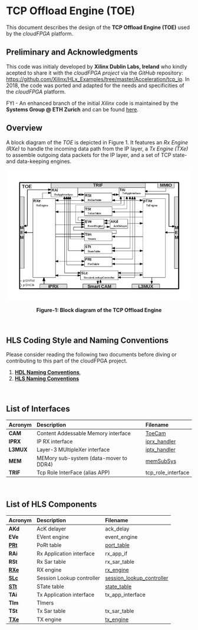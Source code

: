 # TCP Offload Engine (TOE)
This document describes the design of the **TCP Offload Engine (TOE)** used by the *cloudFPGA* platform.

## Preliminary and Acknowledgments
This code was initialy developed by **Xilinx Dublin Labs, Ireland** who kindly acepted to share it with the *cloudFPGA project* via the *GitHub* repository: https://github.com/Xilinx/HLx_Examples/tree/master/Acceleration/tcp_ip. In 2018, the code was ported and adapted for the needs and specificities of the *cloudFPGA* platform.

FYI - An enhanced branch of the initial *Xilinx* code is maintained by the **Systems Group @ ETH Zurich** and can be found [here](https://github.com/fpgasystems/fpga-network-stack).    

## Overview
A block diagram of the *TOE* is depicted in Figure 1. It features an *Rx Engine (RXe)* to handle the incoming data path from the IP layer, a *Tx Engine (TXe)* to assemble outgoing data packets for the IP layer, and a set of TCP state- and data-keeping engines.


![Block diagram of the TOE](./images/Fig-TOE-Structure.bmp#center)
<p align="center"><b>Figure-1: Block diagram of the TCP Offload Engine</b></p>
<br>

## HLS Coding Style and Naming Conventions
Please consider reading the following two documents before diving or contributing to this part of the cloudFPGA project.
  1) [**HDL Naming Conventions**](../hdl-naming-conventions.md), 
  2) [**HLS Naming Conventions**](./hls-naming-conventions.md)
<br>

## List of Interfaces

| Acronym         | Description                                           | Filename
|:----------------|:------------------------------------------------------|:--------------
| **CAM**         | Content Addessable Memory interface                   | [ToeCam](../../SRA/LIB/SHELL/LIB/hdl/nts/ToeCam/ToeCam.v)
| **IPRX**        | IP RX interface                                       | [iprx_handler](../../SRA/LIB/SHELL/LIB/hls/iprx_handler/src/iprx_handler.cpp)
| **L3MUX**       | Layer-3 MUltipleXer interface                         | [iptx_handler](../../SRA/LIB/SHELL/LIB/hls/iptx_handler/src/iptx_handler.cpp)
| **MEM**         | MEMory sub-system (data-mover to DDR4)                | [memSubSys](../../SRA/LIB/SHELL/LIB/hdl/mem/memSubSys.v)
| **TRIF**        | Tcp Role InterFace (alias APP)                        | tcp_role_interface

<br>

## List of HLS Components

| Acronym                   | Description                | Filename
|:--------------------------|:---------------------------|:--------------
| **AKd**                   | AcK delayer                | ack_delay
| **EVe**                   | EVent engine               | event_engine
| **[PRt](./PRt.md)**       | PoRt table                 | [port_table](../../SRA/LIB/SHELL/LIB/hls/toe/src/port_table/port_table.cpp)
| **RAi**                   | Rx Application interface   | rx_app_if
| **RSt**                   | Rx Sar table               | rx_sar_table
| **[RXe](./RXe.md)**       | RX engine                  | [rx_engine](../../SRA/LIB/SHELL/LIB/hls/toe/src/rx_engine/src/rx_engine.cpp)
| **[SLc](./SLc.md)**       | Session Lookup controller  | [session_lookup_controller](../../SRA/LIB/SHELL/LIB/hls/toe/src/session_lookup_controller/session_lookup_controller.cpp)
| **[STt](./STt.md)**       | STate table                | [state_table](../../SRA/LIB/SHELL/LIB/hls/toe/src/state_table/state_table.cpp)
| **TAi**                   | Tx Application interface   | tx_app_interface
| **TIm**                   | TImers                     | 
| **TSt**                   | Tx Sar table               | tx_sar_table
| **[TXe](./TXe.md)**       | TX engine                  | [tx_engine](../../SRA/LIB/SHELL/LIB/hls/toe/src/tx_engine/src/tx_engine.cpp)







